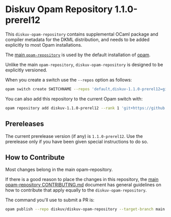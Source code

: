 # Diskuv Opam Repository 1.1.0-prerel12

This `diskuv-opam-repository` contains supplemental OCaml package and compiler
metadata for the DKML distribution, and needs to be added explicitly to most
Opam installations.

The [main `opam-repository`](https://github.com/ocaml/opam-repository)
is used by the default installation of [opam](https://opam.ocaml.org/).

Unlike the main `opam-repository`, `diskuv-opam-repository` is designed to
be explicitly versioned.

When you create a switch use the `--repos` option as follows:

```bash
opam switch create SWITCHNAME --repos 'default,diskuv-1.1.0-prerel12=git+https://github.com/diskuv/diskuv-opam-repository.git#1.1.0-prerel12' 4.12.1
```

You can also add this repository to the current Opam switch with:

```bash
opam repository add diskuv-1.1.0-prerel12 --rank 1 'git+https://github.com/diskuv/diskuv-opam-repository.git#1.1.0-prerel12'
```

## Prereleases

The current prerelease version (if any) is `1.1.0-prerel12`. Use the prerelease only if you have been given
special instructions to do so.

## How to Contribute

Most changes belong in the main opam-repository.

If there is a good reason to place the changes in this repository, the
[main opam-repository CONTRIBUTING.md](https://github.com/ocaml/opam-repository/blob/master/CONTRIBUTING.md)
document has general guidelines on how to contribute that apply equally to
the `diskuv-opam-repository`.

The command you'll use to submit a PR is:

```bash
opam publish --repo diskuv/diskuv-opam-repository --target-branch main
```
